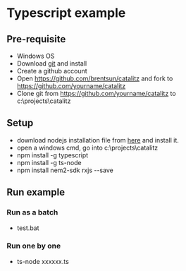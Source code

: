 # Typescript example

## Pre-requisite
- Windows OS
- Download [git](https://github.com/git-for-windows/git/releases/download/v2.18.0.windows.1/Git-2.18.0-64-bit.exe) and install
- Create a github account
- Open https://github.com/brentsun/catalitz and fork to https://github.com/yourname/catalitz
- Clone git from https://github.com/yourname/catalitz to c:\projects\catalitz

## Setup
- download nodejs installation file from [here](https://nodejs.org/dist/v8.11.4/node-v8.11.4-x64.msi) and install it.
- open a windows cmd, go into c:\projects\catalitz
- npm install -g typescript
- npm install -g ts-node
- npm install nem2-sdk rxjs --save

## Run example
### Run as a batch
- test.bat

### Run one by one
- ts-node xxxxxx.ts


